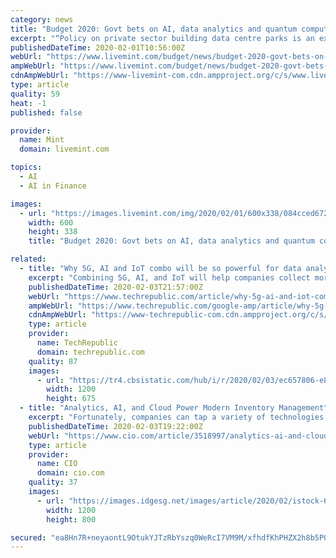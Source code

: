 ```yaml
---
category: news
title: "Budget 2020: Govt bets on AI, data analytics and quantum computing"
excerpt: "“Policy on private sector building data centre parks is an exciting opportunity for fintech companies. This is also in line with the government ... “While the government had previously set up a national portal for AI research and development, in the latest announcement, the government has continued to offer its support for tech advancements."
publishedDateTime: 2020-02-01T10:56:00Z
webUrl: "https://www.livemint.com/budget/news/budget-2020-govt-bets-on-ai-data-analytics-and-quantum-computing-11580552141351.html"
ampWebUrl: "https://www.livemint.com/budget/news/budget-2020-govt-bets-on-ai-data-analytics-and-quantum-computing/amp-11580552141351.html"
cdnAmpWebUrl: "https://www-livemint-com.cdn.ampproject.org/c/s/www.livemint.com/budget/news/budget-2020-govt-bets-on-ai-data-analytics-and-quantum-computing/amp-11580552141351.html"
type: article
quality: 59
heat: -1
published: false

provider:
  name: Mint
  domain: livemint.com

topics:
  - AI
  - AI in Finance

images:
  - url: "https://images.livemint.com/img/2020/02/01/600x338/084cced672fc4c9298778d2c38c17dbb-084cced672fc4c9298778d2c38c17dbb-1_1575394011772_1580552380015.jpg"
    width: 600
    height: 338
    title: "Budget 2020: Govt bets on AI, data analytics and quantum computing"

related:
  - title: "Why 5G, AI and IoT combo will be so powerful for data analytics"
    excerpt: "Combining 5G, AI, and IoT will help companies collect more data, analyze it more quickly, make more accurate predictions, and rapidly take action. Thanks to its high bandwidth, low latency, and the ability to support higher end-point densities, 5G will allow companies to collect more data, analyze the data more quickly, make better predictions ..."
    publishedDateTime: 2020-02-03T21:57:00Z
    webUrl: "https://www.techrepublic.com/article/why-5g-ai-and-iot-combo-will-be-so-powerful-for-data-analytics/"
    ampWebUrl: "https://www.techrepublic.com/google-amp/article/why-5g-ai-and-iot-combo-will-be-so-powerful-for-data-analytics/"
    cdnAmpWebUrl: "https://www-techrepublic-com.cdn.ampproject.org/c/s/www.techrepublic.com/google-amp/article/why-5g-ai-and-iot-combo-will-be-so-powerful-for-data-analytics/"
    type: article
    provider:
      name: TechRepublic
      domain: techrepublic.com
    quality: 87
    images:
      - url: "https://tr4.cbsistatic.com/hub/i/r/2020/02/03/ec657806-e8cc-4b44-9b4e-2b9f1eb7583c/thumbnail/1200x675/c0eadaba26f5c428f78e4dc438118cea/20200131-menezes-bill.jpg"
        width: 1200
        height: 675
  - title: "Analytics, AI, and Cloud Power Modern Inventory Management"
    excerpt: "Fortunately, companies can tap a variety of technologies and services to ensure that they—and their suppliers—can meet fluctuating customer demand. In particular, data analytics, AI, and cloud can help meet these demands. Collectively, these three technologies give companies visibility in two directions: the customer marketplace as well as ..."
    publishedDateTime: 2020-02-03T19:22:00Z
    webUrl: "https://www.cio.com/article/3518997/analytics-ai-and-cloud-power-modern-inventory-management.html"
    type: article
    provider:
      name: CIO
      domain: cio.com
    quality: 37
    images:
      - url: "https://images.idgesg.net/images/article/2020/02/istock-670852562-100828832-large.3x2.jpg"
        width: 1200
        height: 800

secured: "ea8Hn7R+neyaontL9OtukYJTzRbYszq0WeRcI7VM9M/xfhdfKhPHZX2h8b5PQ8WV0/iCqrYRtERkkuqtboNn5tmm2jU3uEgIXxvJLAYVePGPrY5qYLc3ok47N6M/6LXU9yGScV7js7qwpMg2ByROYxi6p90wSdRKh7TxEJ8AeHTynMT4QK25W5iaGQm+LN+ugMRypbl3DFBR8cCrguL87D9iGOwoY/Sahlr8M0Nwibi3NmRwxr8zX1jPuCjwtKOfuQbDZZJlZeLpqZSzt5CtD3mmVls5o6D39w0tTcCCUDdWaa+1c5Cv5dF/FPBKJqw6JpX/qNXaHngDdLXP6TuqVGZzrfb6J5lBRNaRhpiJj+bJj501RWF7zwFiJACoOaK+nlBt/MHdT3Eb2RdBPeb70BG1Pv3zqCStBiwc5EZWvGih/o5Wu8oVoN+EGXefTRlfcuwP0Q/Nr6VQiqolvPeJSNJ592zwN2A4ZP6pTmORr5Y=;3Ejva6kGZHVh7V4f/nsfeQ=="
---
```



